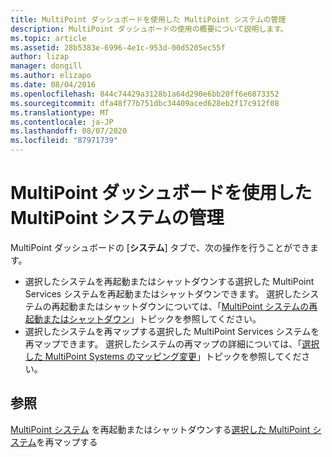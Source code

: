 ```yaml
---
title: MultiPoint ダッシュボードを使用した MultiPoint システムの管理
description: MultiPoint ダッシュボードの使用の概要について説明します。
ms.topic: article
ms.assetid: 28b5383e-6996-4e1c-953d-00d5205ec55f
author: lizap
manager: dongill
ms.author: elizapo
ms.date: 08/04/2016
ms.openlocfilehash: 844c74429a3128b1a64d290e6bb20ff6e6873352
ms.sourcegitcommit: dfa48f77b751dbc34409aced628eb2f17c912f08
ms.translationtype: MT
ms.contentlocale: ja-JP
ms.lasthandoff: 08/07/2020
ms.locfileid: "87971739"
---
```

# <a name="manage-multipoint-systems-using-multipoint-dashboard"></a>MultiPoint ダッシュボードを使用した MultiPoint システムの管理
MultiPoint ダッシュボードの [**システム**] タブで、次の操作を行うことができます。

- 選択したシステムを再起動またはシャットダウンする選択した MultiPoint Services システムを再起動またはシャットダウンできます。 選択したシステムの再起動またはシャットダウンについては、「[MultiPoint システムの再起動またはシャットダウン](Restart-or-Shut-Down-MultiPoint-Systems.md)」トピックを参照してください。
- 選択したシステムを再マップする選択した MultiPoint Services システムを再マップできます。 選択したシステムの再マップの詳細については、「[選択した MultiPoint Systems のマッピング変更](Remap-Selected-MultiPoint-Systems.md)」トピックを参照してください。

## <a name="see-also"></a>参照
[MultiPoint システム](Restart-or-Shut-Down-MultiPoint-Systems.md) 
 を再起動またはシャットダウンする[選択した MultiPoint システム](Remap-Selected-MultiPoint-Systems.md)を再マップする